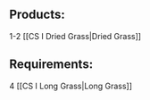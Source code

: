 ## Products:

1-2 [[CS I Dried Grass|Dried Grass]]

## Requirements:

4 [[CS I Long Grass|Long Grass]]